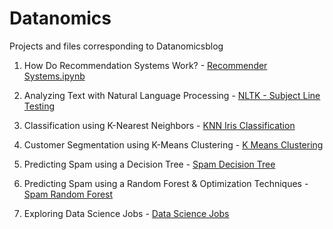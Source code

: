 # Datanomics
Projects and files corresponding to Datanomicsblog

1. How Do Recommendation Systems Work? - [Recommender Systems.ipynb](https://github.com/cchristine100/Datanomics/blob/master/Recommender%20Systems.ipynb)

2. Analyzing Text with Natural Language Processing - [NLTK - Subject Line Testing](https://github.com/cchristine100/Datanomics/blob/master/NLTK%20-%20Subject%20Line%20Testing.ipynb)

3. Classification using K-Nearest Neighbors - [KNN Iris Classification](https://github.com/cchristine100/Datanomics/blob/master/Iris%20Classification.ipynb)

4. Customer Segmentation using K-Means Clustering - [K Means Clustering](https://github.com/cchristine100/Datanomics/blob/master/KMeans_Segmentation.ipynb)

5. Predicting Spam using a Decision Tree - [Spam Decision Tree](https://github.com/cchristine100/Datanomics/blob/master/DecisionTree_Spam.ipynb)

6. Predicting Spam using a Random Forest & Optimization Techniques - [Spam Random Forest](https://github.com/cchristine100/Datanomics/blob/master/Spam_RandomForest_DecisionTree.ipynb)

7. Exploring Data Science Jobs - [Data Science Jobs](https://github.com/cchristine100/Datanomics/blob/master/Data_Science_Jobs.ipynb)
